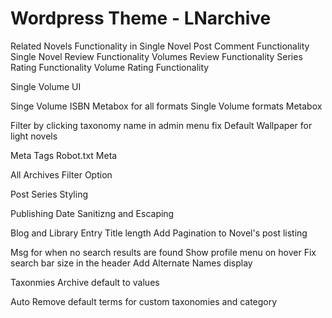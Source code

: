 # Wordpress Theme - LNarchive

Related Novels Functionality in Single Novel
Post Comment Functionality
Single Novel Review Functionality
Volumes Review Functionality
Series Rating Functionality
Volume Rating Functionality

Single Volume UI

Singe Volume ISBN Metabox for all formats
Single Volume formats Metabox

Filter by clicking taxonomy name in admin menu fix
Default Wallpaper for light novels

Meta Tags
Robot.txt Meta

All Archives Filter Option

Post Series Styling

Publishing Date Sanitizng and Escaping

Blog and Library Entry Title length
Add Pagination to Novel's post listing

Msg for when no search results are found
Show profile menu on hover
Fix search bar size in the header
Add Alternate Names display

Taxonmies Archive default to values



Auto Remove default terms for custom taxonomies and category